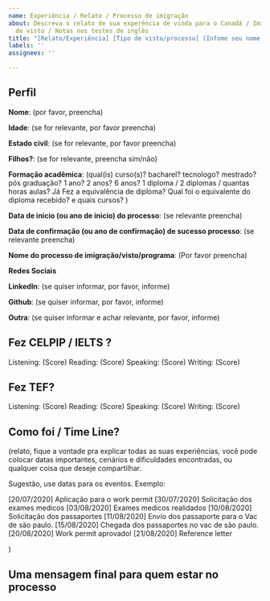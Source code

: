 ```yaml
---
name: Experiência / Relato / Processo de imigração
about: Descreva o relato de sua experência de vinda para o Canadá / Imigração / Processo
  de visto / Notas nos testes de inglês
title: "[Relato/Experiência] [Tipo de visto/processo] (Infome seu nome aqui)"
labels: ''
assignees: ''

---
```


## Perfil 

**Nome**: (por favor, preencha)

**Idade**: (se for relevante, por favor preencha)

**Estado civil**: (se for relevante, por favor preencha)

**Filhos?**: (se for relevante, preencha sim/não)

**Formação acadêmica**: (qual(is) curso(s)? bacharel? tecnologo? mestrado? pós graduação? 1 ano? 2 anos? 6 anos? 1 diploma / 2 diplomas /  quantas horas aulas? Já Fez a equivalência de diploma? Qual foi o equivalente do diploma recebido? e quais cursos? )

**Data de inicio (ou ano de inicio) do processo**:  (se relevante preencha)

**Data de confirmação (ou ano de confirmação) de sucesso processo**:  (se relevante preencha)

**Nome do processo de imigração/visto/programa**: (Por favor preencha)


**Redes Sociais**

**LinkedIn**: (se quiser informar, por favor, informe)

**Github**: (se quiser informar, por favor, informe)

**Outra**:  (se quiser informar e achar relevante, por favor, informe)



## Fez CELPIP / IELTS ?

Listening: (Score)
Reading: (Score)
Speaking: (Score)
Writing: (Score)

## Fez TEF?

Listening: (Score)
Reading: (Score)
Speaking: (Score)
Writing: (Score)

## Como foi / Time Line?

(relato, fique a vontade pra explicar todas as suas experiências, você pode colocar datas importantes, cenários e dificuldades encontradas, ou qualquer coisa que deseje compartilhar.

Sugestão, use datas para os eventos. Exemplo:

[20/07/2020]  Aplicação para o work permit
[30/07/2020]  Solicitação dos exames medicos
[03/08/2020] Exames medicos realidados
[10/08/2020] Solicitação dos passaportes
[11/08/2020] Envio dos passaporte para o Vac de são paulo.
[15/08/2020] Chegada dos passaportes no vac de são paulo.
[20/08/2020] Work permit aprovado!
[21/08/2020] Reference letter

)


## Uma mensagem final para quem estar no processo
